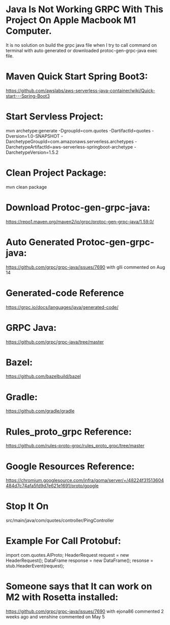 # Java Is Not Working GRPC With This Project On Apple Macbook M1 Computer.
It is no solution on build the grpc java file when I try to call command on terminal with auto generated or downloaded protoc-gen-grpc-java exec file.

# Maven Quick Start Spring Boot3:
https://github.com/awslabs/aws-serverless-java-container/wiki/Quick-start---Spring-Boot3

# Start Servless Project:
mvn archetype:generate -DgroupId=com.quotes -DartifactId=quotes -Dversion=1.0-SNAPSHOT -DarchetypeGroupId=com.amazonaws.serverless.archetypes -DarchetypeArtifactId=aws-serverless-springboot-archetype -DarchetypeVersion=1.5.2

# Clean Project Package:
mvn clean package

# Download Protoc-gen-grpc-java: 
https://repo1.maven.org/maven2/io/grpc/protoc-gen-grpc-java/1.59.0/

# Auto Generated Protoc-gen-grpc-java: 
https://github.com/grpc/grpc-java/issues/7690 with glli commented on Aug 14

# Generated-code Reference
https://grpc.io/docs/languages/java/generated-code/

# GRPC Java:
https://github.com/grpc/grpc-java/tree/master

# Bazel:
https://github.com/bazelbuild/bazel

# Gradle:
https://github.com/gradle/gradle

# Rules_proto_grpc Reference:
https://github.com/rules-proto-grpc/rules_proto_grpc/tree/master

# Google Resources Reference:
https://chromium.googlesource.com/infra/goma/server/+/48224f31513604484d7c74afa5fd9d7e621e1691/proto/google

# Stop It On 
src/main/java/com/quotes/controller/PingController

# Example For Call Protobuf:
import com.quotes.AIProto;
HeaderRequest request = new HeaderRequest();
DataFrame response = new DataFrame();
resonse = stub.HeaderEvent(request);

# Someone says that It can work on M2 with Rosetta installed:
https://github.com/grpc/grpc-java/issues/7690 with ejona86 commented 2 weeks ago and venshine commented on May 5
